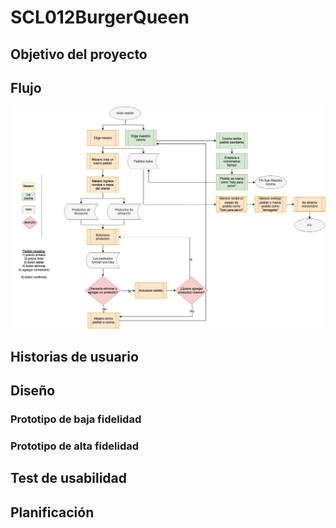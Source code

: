 # SCL012BurgerQueen

## Objetivo del proyecto

## Flujo

![Flujo.Burger.Queen](img/Diagram_BurgerQueen2.jpg)

## Historias de usuario

## Diseño

### Prototipo de baja fidelidad

### Prototipo de alta fidelidad

## Test de usabilidad

## Planificación


